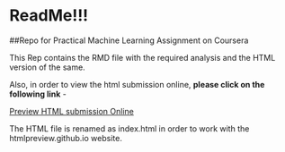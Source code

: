 ReadMe!!!
========================

##Repo for Practical Machine Learning Assignment on Coursera

This Rep contains the RMD file with the required analysis and the HTML version of the same.

Also, in order to view the html submission online, **please click on the following link** -

[Preview HTML submission Online](http://htmlpreview.github.io/?https://github.com/TheLivingTribunal/PracticalMachineLearning/blob/master/index.html)

The HTML file is renamed as index.html in order to work with the htmlpreview.github.io website.

